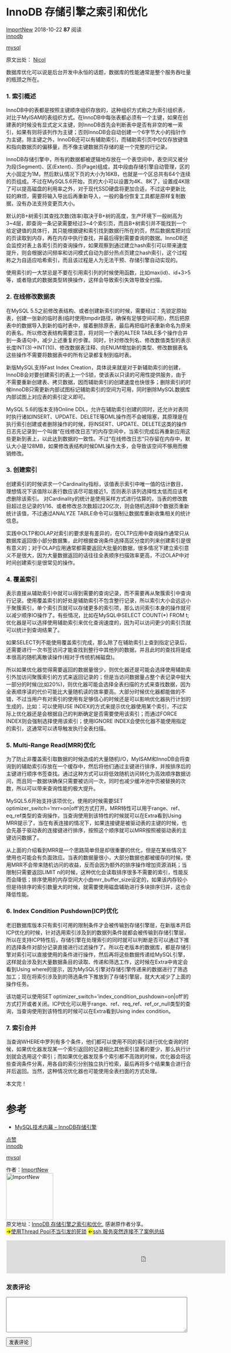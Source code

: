 <div class="content"><h1>InnoDB 存储引擎之索引和优化</h1>
<div class="meta">
    <a href="http://ju.outofmemory.cn/feed/123/" title="ImportNew"><i class="ico man"></i>ImportNew</a>
    <time><i class="ico date"></i>2018-10-22</time>
    <span class="pv"><b>87</b> 阅读</span>
</div>
<div class="tags">
<a class="tag" href="http://ju.outofmemory.cn/tag/innodb/">innodb</a>

<a class="tag" href="http://ju.outofmemory.cn/tag/mysql/">mysql</a>

</div>

<script type="text/javascript" async="" src="http://pos.baidu.com/auto_dup?psi=b95fd2cab7529eb864b4640908c0e85f&amp;di=0&amp;dri=0&amp;dis=0&amp;dai=0&amp;ps=0&amp;enu=encoding&amp;dcb=___baidu_union_callback_&amp;dtm=AUTO_JSONP&amp;dvi=0.0&amp;dci=-1&amp;dpt=none&amp;tsr=0&amp;tpr=1564112389937&amp;ti=InnoDB%20%E5%AD%98%E5%82%A8%E5%BC%95%E6%93%8E%E4%B9%8B%E7%B4%A2%E5%BC%95%E5%92%8C%E4%BC%98%E5%8C%96%20-%20%E4%B8%BA%E7%A8%8B%E5%BA%8F%E5%91%98%E6%9C%8D%E5%8A%A1&amp;ari=2&amp;dbv=2&amp;drs=1&amp;pcs=1265x666&amp;pss=1265x3327&amp;cfv=0&amp;cpl=3&amp;chi=2&amp;cce=true&amp;cec=UTF-8&amp;tlm=1564112389&amp;rw=666&amp;ltu=http%3A%2F%2Fju.outofmemory.cn%2Fentry%2F374349&amp;ltr=http%3A%2F%2Fju.outofmemory.cn%2Ffeed%2F123%2F&amp;ecd=1&amp;uc=1920x983&amp;pis=-1x-1&amp;sr=1920x1080&amp;tcn=1564112390&amp;dc=4"></script><script src="//hm.baidu.com/hm.js?2051de3619785a7bff6213250ea9fbbd"></script><script async="" src="//www.google-analytics.com/analytics.js"></script><script type="text/javascript" async="" src="http://pos.baidu.com/fcam?psi=b95fd2cab7529eb864b4640908c0e85f&amp;di=u2191912&amp;dri=0&amp;dis=0&amp;dai=1&amp;ps=3317x10&amp;enu=encoding&amp;dcb=___adblockplus&amp;dtm=SSP_JSONP&amp;dvi=0.0&amp;dci=-1&amp;dpt=none&amp;tsr=0&amp;tpr=1564112389937&amp;ti=InnoDB%20%E5%AD%98%E5%82%A8%E5%BC%95%E6%93%8E%E4%B9%8B%E7%B4%A2%E5%BC%95%E5%92%8C%E4%BC%98%E5%8C%96%20-%20%E4%B8%BA%E7%A8%8B%E5%BA%8F%E5%91%98%E6%9C%8D%E5%8A%A1&amp;ari=2&amp;dbv=2&amp;drs=1&amp;pcs=1265x666&amp;pss=1265x3327&amp;cfv=0&amp;cpl=3&amp;chi=2&amp;cce=true&amp;cec=UTF-8&amp;tlm=1564112389&amp;rw=666&amp;ltu=http%3A%2F%2Fju.outofmemory.cn%2Fentry%2F374349&amp;ltr=http%3A%2F%2Fju.outofmemory.cn%2Ffeed%2F123%2F&amp;ecd=1&amp;uc=1920x983&amp;pis=-1x-1&amp;sr=1920x1080&amp;tcn=1564112390&amp;exps=110011"></script><script>
    function imgError(img){
        if (typeof img.hasReplaceSrc != 'undefined'){
            var refer = $('div.author a:last').attr('href');
            img.src = '/imgr?src=' + encodeURIComponent(img.src) + '&r=' + encodeURIComponent(refer);
        } else {
            var urlPattern = /(http|ftp|https):\/\/[\w-]+(\.[\w-]+)+([\w.,@?^=%&amp;:\/~+#-]*[\w@?^=%&amp;\/~+#-])?/;
            for (var i=0;i<img.attributes.length;i++){
                var attrName = img.attributes[i].nodeName;
                var attrVal = img.attributes[i].nodeValue;
                if(attrName.toLowerCase() != 'src' && urlPattern.test(attrVal)){
                    img.src = attrVal;
                    img.hasReplaceSrc=true;
                    break;
                }
            }
        }
        return true;
    }
</script>
<div>
 原文出处：
 <a rel="nofollow external" href="http://taozj.net/201809/innodb-index.html" ref="nofollow" target="_blank">
  Nicol
 </a>
</div>
<p>
 数据库优化可以说是后台开发中永恒的话题，数据库的性能通常是整个服务吞吐量的瓶颈之所在。
</p>
<h3>
 1. 索引概述
</h3>
<p>
 InnoDB中的表都是按照主键顺序组织存放的，这种组织方式称之为索引组织表，对比于MyISAM的表组织方式。在InnoDB中每张表都必须有一个主键，如果在创建表的时候没有显式定义主键，则InnoDB首先会判断表中是否有非空的唯一索引，如果有则将该列作为主键；否则InnoDB会自动创建一个6字节大小的指针作为主键。除主键之外，InnoDB还可以有辅助索引，而辅助索引页中仅仅存放键值和指向数据页的偏移量，而不像主键数据页存储的是一个完整的行记录。
</p>
<p>
 InnoDB存储引擎中，所有的数据都被逻辑地存放在一个表空间中，表空间又被分为段(Segment)、区(Extent)、页(Page)组成，其中段由存储引擎自动管理，区的大小固定为1M，然后默认情况下页的大小为16KB，也就是一个区总共有64个连续的页组成。不过在MySQL5.6开始，页的大小可以设置为4K、8K了，设置成4K除了可以提高磁盘的利用率之外，对于现代SSD硬盘将更加合适，不过这中更新比较的麻烦，需要将输入导出后再重新导入，一般的备份恢复工具都是原样复制数据，没有办法支持变更页大小。
</p>
<p>
 默认的B+树索引其查找次数(效率)取决于B+树的高度，生产环境下一般树高为3~4层，即查询一条记录需要经过3~4个索引页，而且B+树索引并不能找到一个给定键值的具体行，其只能根据键和索引找到数据行所在的页，然后数据库把对应的页读取到内存，再在内存中执行查找，并最后得到需要查询的数据。InnoDB还会监控对表上各索引页的查询操作，如果观察到通过建立hash索引可以带来速度提升，则会根据访问频率和访问模式自动为部分热点页建立hash索引，这个过程称之为自适应哈希索引，而且该过程是人为无法干预、存储引擎自动实现的。
</p>
<p>
 使用索引的一大禁忌是不要在引用索引列的时候使用函数，比如max(id)、id+3&gt;5等，或者隐式的数据类型转换操作，这样会导致索引失效导致全扫描。
</p>
<h3>
 2. 在线修改数据表
</h3>
<p>
 在MySQL 5.5之前修改表结构、或者创建新索引的时候，需要经过：先锁定原始表，创建一张新的临时表(临时使用tmpdir路径，确保有足够空间可用)，然后把原表中的数据导入到新的临时表中，接着删除原表，最后再把临时表重新命名为原来的表名。所以修改表结构需要注意，将对同一个表的ALTER TABLE多个操作合并到一条语句中，减少上述重复的步骤。同时，针对修改列名、修改数值类型的表示长度INT(3)-&gt;INT(10)、修改数据表注释、向ENUM增加新的类型、修改数据表名这些操作不需要将数据表中的所有记录都复制到临时表。
</p>
<p>
 新版MySQL支持Fast Index Creation，具体说来就是对于新辅助索引的创建，InnoDB会对要创建索引的表上一个S锁，使该表以只读的可用性提供服务，由于不需要重新创建表、拷贝数据，因而辅助索引的创建速度也快很多；删除索引的时候InnoDB只需更新内部试图标记辅助索引的空间为可用，同时删除MySQL数据库内部试图上对应表的索引定义即可。
</p>
<p>
 MySQL 5.6的版本支持Online DDL，允许在辅助索引创建的同时，还允许对表同时执行诸如INSERT、UPDATE、DELETE等DML操作而不会被阻塞，其原理是在执行索引创建或者删除操作的时候，将INSERT、UPDATE、DELETE这类的操作日志先记录到一个叫做“在线修改日志”的内存空间中，当索引完成后再重新应用这些更新到表上，以此达到数据的一致性。不过“在线修改日志“只存留在内存中，默认大小是128MB，如果修改表结构时候DML操作太多，会导致该空间不够用而撤销修改。
</p>
<h3>
 3. 创建索引
</h3>
<p>
 创建索引的时候讲求一个Cardinality指标，该值表示索引中唯一值的估计数目，理想情况下该值除以表行数应该尽可能接近1，否则表示该列选择性太低而应该考虑删除该索引。 对Cardinality的统计是使用采样方式进行估算的，当表的修改数目超过总记录的1/16、或者修改总次数超过20亿次，则会随机选择8个数据页重新统计该值，不过通过ANALYZE TABLE命令可以强制让数据库重新收集相关的统计信息。
</p>
<p>
 实践中OLTP和OLAP对索引的要求是有差异的，在OLTP应用中查询操作通常只从数据库返回很小部分数据集，此时根据查询条件选择高区分度的列来创建索引是很有意义的；对于OLAP应用通常都需要返回大批量的数据，很多情况下建立索引意义不是很大，因为大量数据返回的话往往全表顺序扫描效率更高，不过OLAP中对时间创建索引是很常见的操作。
</p>
<h3>
 4. 覆盖索引
</h3>
<p>
 表示直接从辅助索引中就可以得到需要的查询记录，而不需要再从聚簇索引中查询行记录。使用覆盖索引的好处是辅助索引不包含整行记录，所以索引大小会远远小于聚簇索引，单个索引页就可以存储更多的索引项，那么访问索引本身的操作就可以减少顺序IO操作了。有些情况，比如在MySQL中SELECT COUNT(*) FROM t;优化器是可以选择使用辅助索引来优化查询速度的，因为可以访问更少的索引页就可以统计到查询结果了。
</p>
<p>
 如果SELECT列不能使用覆盖索引完成，那么除了在辅助索引上查到指定记录后，还需要进行一次书签访问才能查找到整行中其他列的数据，并且此时的查找将是成本很高的随机离散读操作(相对于传统机械磁盘)。
</p>
<p>
 所以如果优化器觉得需要返回的数据量很少，则优化器还是可能会选择使用辅助索引外加访问聚簇索引的方式来返回记录的；但是当访问数据量占整个表记录中挺大一部分的时候(比如20%)，则优化器可能会选择全表扫描的方式来查找数据，因为全表顺序读的代价可能比大量随机读的效率要高。大部分时候优化器都能做的不错，不过当用户有对索引的使用有足够信心的时候还是可以影响优化器执行计划的生成的，比如：可以使用USE INDEX的方式来提示优化器使用某个索引，不过实际上优化器还是会根据自己的判断确定是否需要使用该索引；而通过FORCE INDEX则会强制选择使用该索引；使用IGNORE INDEX会使优化器不能使用指定的索引，这通常可以诱导触发执行全表扫描。
</p>
<h3>
 5. Multi-Range Read(MRR)优化
</h3>
<p>
 为了防止非覆盖索引取数据的时候造成的大量随机I/O，MyISAM和InnoDB会将查询到的辅助索引存放在一个缓存中，然后将他们通过主键进行排序，并按排序后的主键进行顺序书签查找。通过这种方式可以将低效随机访问转化为高效顺序数据访问，而且同一数据块确保只需要被访问一次，同时也减少缓冲池中页被替换的次数，所以可以带来查询性能的极大提升。
</p>
<p>
 MySQL5.6开始支持该项优化，使用的时候需要SET optimizer_switch=’mrr=on|off’的方式打开。MRR特性可以用于range、ref、eq_ref类型的查询操作，当查询使用到该特性的时候就可以在Extra看到Using MRR提示了，当在有表连接的情况下，如果连接键是被驱动表的主键的时候，也会先基于驱动表的连接键进行排序，按照这个顺序就可以MRR按照被驱动表的主键访问数据了。
</p>
<p>
 从上面的介绍看到MRR是一个思路简单但是却很重要的优化，但是在某些情况下使用也可能会有负面效应。当表的数据量很小，大部分数据也都被缓存的时候，使用MRR不会带来随机访问的收益，反而会因为额外的排序操作增加资源消耗；当限制只需要返回LIMIT n的时候，这种优化会读取排序很多不需要的索引，性能反而会降低；排序使用的内存空间大小由mrr_buffer_size设定的，如果该内存较小但是待排序的索引数量大的时候，就需要使用磁盘辅助进行多块排序归并，这也会降低性能。
</p>
<h3>
 6. Index Condition Pushdown(ICP)优化
</h3>
<p>
 老旧数据库版本只有索引可用的限制条件才会被传输到存储引擎层，在新版本开启ICP优化的时候，针对选用索引涉及到的数据列条件就都会被传输到存储引擎层，所以在支持ICP特性后，存储引擎在处理索引的同时就可以判断是否可以通过下推的选择条件对部分记录直接进行过滤操作了。所以在老版本的数据库，都是存储引擎对索引可以直接使用的条件进行操作，然后再将这些数据传递给MySQL引擎，这样就会涉及到大量数据条目的读取、传递和筛选工作，这时候在Extra中肯定会看到Using where的提示，因为MySQL引擎对存储引擎传递来的数据进行了筛选加工；现在将索引涉及到的筛选条件下推放到了存储引擎层，就大大减少了上面的操作任务。
</p>
<p>
 该功能可以使用SET optimizer_switch=’index_condition_pushdown=on|off’的方式打开或者关闭。ICP优化可以用于range、ref、req_ref、ref_or_null类型的查询，当查询使用到该特性的时候可以在Extra看到Using index condition。
</p>
<h3>
 7. 索引合并
</h3>
<p>
 当查询WHERE中罗列有多个条件，他们都可以使用不同的索引进行优化查询的时候，如果优化器发现某一个索引返回的记录相比其他索引显著的要少，那么执行计划就会选用这个索引；而如果优化器发现多个索引都不高效的时候，优化器会将这些查询条件分离，用各自的索引分别独立执行检索，最后再将多个结果集合进行合并后返回。当然，这种情况优化器也可能使用全表扫面的方式处理。
</p>
<p>
 本文完！
</p>
<h1>
 参考
</h1>
<div>
 <ul>
  <li>
   <a class="external" href="https://book.douban.com/subject/24708143/" rel="noopener nofollow" target="_blank">
    MySQL技术内幕 – InnoDB存储引擎
   </a>
  </li>
 </ul>
</div>

<div class="like">
    <a href="javascript:void(0)" class="assertLogin" rel="nofollow" target="_self">点赞</a>
</div>
<div class="tags">
<a class="tag" href="http://ju.outofmemory.cn/tag/innodb/">innodb</a>

<a class="tag" href="http://ju.outofmemory.cn/tag/mysql/">mysql</a>

</div>

<div class="author">
    <span class="name">作者：<a href="http://ju.outofmemory.cn/feed/123/" title="ImportNew">ImportNew</a></span>
    <div class="authorAvatar">
        <a href="http://ju.outofmemory.cn/feed/123/">
            <img width="128" align="center" valign="absmiddle" src="http://ju.outofmemory.cn/flogos/3/123.png" alt="ImportNew">
        </a>
    </div>
    <div class="small">
    </div>
    <div class="small">原文地址：<a rel="nofollow external" target="_blank" href="http://www.importnew.com/30259.html">InnoDB 存储引擎之索引和优化</a>, 感谢原作者分享。</div>
</div>

<div class="pn">
    <span class="next"><mark>→</mark><a href="/entry/374556">使用Thread Pool不当引发的死锁</a></span>
    <span class="pre"><mark>←</mark><a href="/entry/374348">ssh 服务突然连接不了案例总结</a></span>
</div>
<div class="tgBD" style="width: 597px; text-align: center; overflow: hidden; border: 1px solid transparent; border-radius: 2px;">
<script type="text/javascript">

var cpro_id = "u2191912"
</script>
<script src="http://cpro.baidustatic.com/cpro/ui/cm.js" type="text/javascript"></script><div id="BAIDU_SSP__wrapper_u2191912_0"><iframe id="iframeu2191912_0" name="iframeu2191912_0" src="http://pos.baidu.com/fcam?conwid=760&amp;conhei=90&amp;rdid=2191912&amp;dc=3&amp;exps=110011&amp;psi=b95fd2cab7529eb864b4640908c0e85f&amp;di=u2191912&amp;dri=0&amp;dis=0&amp;dai=1&amp;ps=3317x10&amp;enu=encoding&amp;dcb=___adblockplus&amp;dtm=HTML_POST&amp;dvi=0.0&amp;dci=-1&amp;dpt=none&amp;tsr=0&amp;tpr=1564112389937&amp;ti=InnoDB%20%E5%AD%98%E5%82%A8%E5%BC%95%E6%93%8E%E4%B9%8B%E7%B4%A2%E5%BC%95%E5%92%8C%E4%BC%98%E5%8C%96%20-%20%E4%B8%BA%E7%A8%8B%E5%BA%8F%E5%91%98%E6%9C%8D%E5%8A%A1&amp;ari=2&amp;dbv=2&amp;drs=1&amp;pcs=1265x666&amp;pss=1265x3327&amp;cfv=0&amp;cpl=3&amp;chi=2&amp;cce=true&amp;cec=UTF-8&amp;tlm=1564112389&amp;rw=666&amp;ltu=http%3A%2F%2Fju.outofmemory.cn%2Fentry%2F374349&amp;ltr=http%3A%2F%2Fju.outofmemory.cn%2Ffeed%2F123%2F&amp;ecd=1&amp;uc=1920x983&amp;pis=-1x-1&amp;sr=1920x1080&amp;tcn=1564112390&amp;qn=de818ea5d8695a45&amp;tt=1564112389916.29.205.211" width="760" height="90" align="center,center" vspace="0" hspace="0" marginwidth="0" marginheight="0" scrolling="no" frameborder="0" style="border:0;vertical-align:bottom;margin:0;width:760px;height:90px" allowtransparency="true"></iframe></div>
</div>

<div class="comments">
<a name="comments"></a>
</div>


<div class="newComment"><a name="newComment"></a>
<h3>发表评论</h3>
<form action="/entry/comment/add" method="POST">
    <input type="hidden" name="targetId" value="374349">
    <input type="hidden" name="title" value="回复:InnoDB 存储引擎之索引和优化">
    <input type="hidden" name="replyId">
    <textarea name="content" cols="100" rows="6" class="mdInput" style="width:98%"></textarea>
    <p>
        <button type="button" id="btnComment">发表评论</button><span id="commentTip"></span>
    </p>
</form>
</div>




</div>
